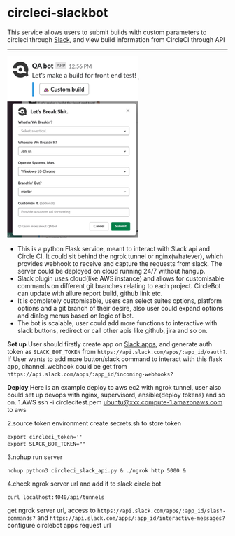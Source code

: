 # circleci-slackbot
This service allows users to submit builds with custom parameters to circleci through [Slack](https://slack.com/), and view build information from CircleCI through API

---
<img src="docs/trigger_test.png" width=300>
<img src="docs/dialog_menu.png" width=300>

* This is a python Flask service, meant to interact with Slack api and Circle CI. It could sit behind the ngrok tunnel or nginx(whatever), which provides webhook to receive and capture the requests from slack. The server could be deployed on cloud running 24/7 without hangup.
* Slack plugin uses cloud(like AWS instance) and allows for customisable commands on different git branches relating to each project. CircleBot can update with allure report build, github link etc.
* It is completely customisable, users can select suites options, platform options and a git branch of their desire, also user could expand options and dialog menus based on logic of bot.
* The bot is scalable, user could add more functions to interactive with slack buttons, redirect or call other apis like github, jira and so on.

**Set up**
User should firstly create app on [Slack apps](https://api.slack.com/apps), and generate auth token as `SLACK_BOT_TOKEN` from `https://api.slack.com/apps/:app_id/oauth?`. If User wants to add more button/slack command to interact with this flask app, channel_webhook could be get from `https://api.slack.com/apps/:app_id/incoming-webhooks?`

**Deploy**
Here is an example deploy to aws ec2 with ngrok tunnel, user also could set up devops with nginx, supervisord, ansible(deploy tokens) and so on.
1.AWS 
ssh -i circlecitest.pem ubuntu@xxx.compute-1.amazonaws.com to aws

2.source token environment
create secrets.sh to store token
```
export circleci_token=''
export SLACK_BOT_TOKEN=""
```
3.nohup run server
```
nohup python3 circleci_slack_api.py & ./ngrok http 5000 &
```
4.check ngrok server url and add it to slack circle bot
```
curl localhost:4040/api/tunnels
```
get ngrok server url, 
access to `https://api.slack.com/apps/:app_id/slash-commands?`
and `https://api.slack.com/apps/:app_id/interactive-messages?`
 configure circlebot apps request url
